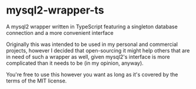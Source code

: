 # mysql2-wrapper-ts
A mysql2 wrapper written in TypeScript featuring a singleton database connection and a more convenient interface

Originally this was intended to be used in my personal and commercial projects, however I decided that open-sourcing it might help others that are in need of such a wrapper as well, given mysql2's interface is more complicated than it needs to be (in my opinion, anyway).

You're free to use this however you want as long as it's covered by the terms of the MIT license.

